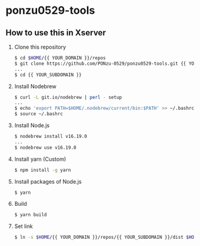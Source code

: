 # ponzu0529-tools

## How to use this in Xserver

1. Clone this repository

    ```bash
    $ cd $HOME/{{ YOUR_DOMAIN }}/repos
    $ git clone https://github.com/PONzu-0529/ponzu0529-tools.git {{ YOUR_SUBDOMAIN }}
    ...
    $ cd {{ YOUR_SUBDOMAIN }}
    ```

1. Install Nodebrew

    ```bash
    $ curl -L git.io/nodebrew | perl - setup
    ...
    $ echo 'export PATH=$HOME/.nodebrew/current/bin:$PATH' >> ~/.bashrc
    $ source ~/.bashrc
    ```

1. Install Node.js

    ```bash
    $ nodebrew install v16.19.0
    ...
    $ nodebrew use v16.19.0
    ```

1. Install yarn (Custom)

    ```bash
    $ npm install -g yarn
    ```

1. Install packages of Node.js

    ```bash
    $ yarn
    ```

1. Build

    ```bash
    $ yarn build
    ```

1. Set link

    ```bash
    $ ln -s $HOME/{{ YOUR_DOMAIN }}/repos/{{ YOUR_SUBDOMAIN }}/dist $HOME/{{ YOUR_DOMAIN }}/public_html/{{ YOUR_SUBDOMAIN }}
    ```
